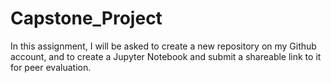 # Capstone_Project
In this assignment, I will be asked to create a new repository on my Github account, and to create a Jupyter Notebook and submit a shareable link to it for peer evaluation.
